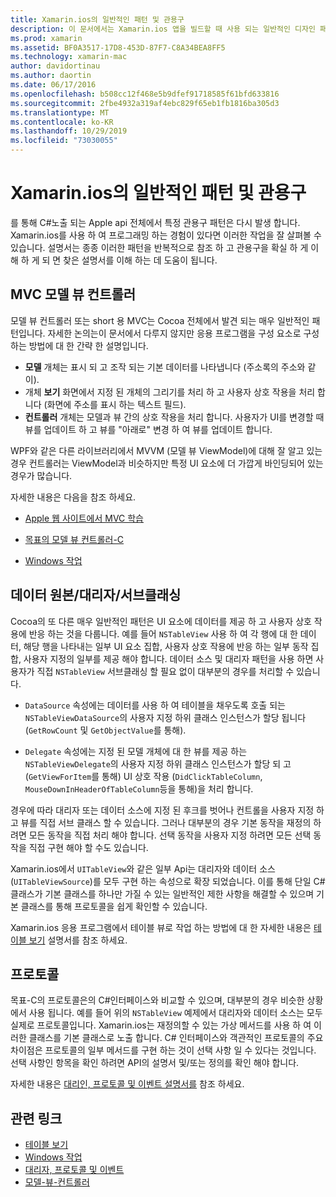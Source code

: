 ```yaml
---
title: Xamarin.ios의 일반적인 패턴 및 관용구
description: 이 문서에서는 Xamarin.ios 앱을 빌드할 때 사용 되는 일반적인 디자인 패턴에 대해 설명 합니다. 모델-뷰-컨트롤러 패턴, 데이터 소스 및 대리자 패턴 및 프로토콜에 대해 설명 합니다.
ms.prod: xamarin
ms.assetid: BF0A3517-17D8-453D-87F7-C8A34BEA8FF5
ms.technology: xamarin-mac
author: davidortinau
ms.author: daortin
ms.date: 06/17/2016
ms.openlocfilehash: b508cc12f468e5b9dfef91718585f61bfd633816
ms.sourcegitcommit: 2fbe4932a319af4ebc829f65eb1fb1816ba305d3
ms.translationtype: MT
ms.contentlocale: ko-KR
ms.lasthandoff: 10/29/2019
ms.locfileid: "73030055"
---
```

# <a name="common-patterns-and-idioms-in-xamarinmac"></a>Xamarin.ios의 일반적인 패턴 및 관용구

를 통해 C#노출 되는 Apple api 전체에서 특정 관용구 패턴은 다시 발생 합니다. Xamarin.ios를 사용 하 여 프로그래밍 하는 경험이 있다면 이러한 작업을 잘 살펴볼 수 있습니다. 설명서는 종종 이러한 패턴을 반복적으로 참조 하 고 관용구을 확실 하 게 이해 하 게 되 면 찾은 설명서를 이해 하는 데 도움이 됩니다.

## <a name="mvc---model-view-controller"></a>MVC 모델 뷰 컨트롤러

모델 뷰 컨트롤러 또는 short 용 MVC는 Cocoa 전체에서 발견 되는 매우 일반적인 패턴입니다. 자세한 논의는이 문서에서 다루지 않지만 응용 프로그램을 구성 요소로 구성 하는 방법에 대 한 간략 한 설명입니다.

- **모델** 개체는 표시 되 고 조작 되는 기본 데이터를 나타냅니다 (주소록의 주소와 같이).
- 개체 **보기** 화면에서 지정 된 개체의 그리기를 처리 하 고 사용자 상호 작용을 처리 합니다 (화면에 주소를 표시 하는 텍스트 필드).
- **컨트롤러** 개체는 모델과 뷰 간의 상호 작용을 처리 합니다. 사용자가 UI를 변경할 때 뷰를 업데이트 하 고 뷰를 "아래로" 변경 하 여 뷰를 업데이트 합니다.

WPF와 같은 다른 라이브러리에서 MVVM (모델 뷰 ViewModel)에 대해 잘 알고 있는 경우 컨트롤러는 ViewModel과 비슷하지만 특정 UI 요소에 더 가깝게 바인딩되어 있는 경우가 많습니다.

자세한 내용은 다음을 참조 하세요.

- [Apple 웹 사이트에서 MVC 학습](https://developer.apple.com/library/ios/documentation/general/conceptual/devpedia-cocoacore/MVC.html)

- [목표의 모델 뷰 컨트롤러-C](https://developer.apple.com/library/ios/documentation/general/conceptual/CocoaEncyclopedia/Model-View-Controller/Model-View-Controller.html)
- [Windows 작업](~/mac/user-interface/window.md)

## <a name="data-source--delegate--subclassing"></a>데이터 원본/대리자/서브클래싱

Cocoa의 또 다른 매우 일반적인 패턴은 UI 요소에 데이터를 제공 하 고 사용자 상호 작용에 반응 하는 것을 다룹니다. 예를 들어 `NSTableView` 사용 하 여 각 행에 대 한 데이터, 해당 행을 나타내는 일부 UI 요소 집합, 사용자 상호 작용에 반응 하는 일부 동작 집합, 사용자 지정의 일부를 제공 해야 합니다. 데이터 소스 및 대리자 패턴을 사용 하면 사용자가 직접 `NSTableView` 서브클래싱 할 필요 없이 대부분의 경우를 처리할 수 있습니다.

- `DataSource` 속성에는 데이터를 사용 하 여 테이블을 채우도록 호출 되는 `NSTableViewDataSource`의 사용자 지정 하위 클래스 인스턴스가 할당 됩니다 (`GetRowCount` 및 `GetObjectValue`를 통해).

- `Delegate` 속성에는 지정 된 모델 개체에 대 한 뷰를 제공 하는 `NSTableViewDelegate`의 사용자 지정 하위 클래스 인스턴스가 할당 되 고 (`GetViewForItem`를 통해) UI 상호 작용 (`DidClickTableColumn`, `MouseDownInHeaderOfTableColumn`등을 통해)을 처리 합니다.

경우에 따라 대리자 또는 데이터 소스에 지정 된 후크를 벗어나 컨트롤을 사용자 지정 하 고 뷰를 직접 서브 클래스 할 수 있습니다. 그러나 대부분의 경우 기본 동작을 재정의 하려면 모든 동작을 직접 처리 해야 합니다. 선택 동작을 사용자 지정 하려면 모든 선택 동작을 직접 구현 해야 할 수도 있습니다.

Xamarin.ios에서 `UITableView`와 같은 일부 Api는 대리자와 데이터 소스 (`UITableViewSource`)를 모두 구현 하는 속성으로 확장 되었습니다. 이를 통해 단일 C# 클래스가 기본 클래스를 하나만 가질 수 있는 일반적인 제한 사항을 해결할 수 있으며 기본 클래스를 통해 프로토콜을 쉽게 확인할 수 있습니다.

Xamarin.ios 응용 프로그램에서 테이블 뷰로 작업 하는 방법에 대 한 자세한 내용은 [테이블 보기](~/mac/user-interface/table-view.md) 설명서를 참조 하세요.

## <a name="protocols"></a>프로토콜

목표-C의 프로토콜은의 C#인터페이스와 비교할 수 있으며, 대부분의 경우 비슷한 상황에서 사용 됩니다. 예를 들어 위의 `NSTableView` 예제에서 대리자와 데이터 소스는 모두 실제로 프로토콜입니다. Xamarin.ios는 재정의할 수 있는 가상 메서드를 사용 하 여 이러한 클래스를 기본 클래스로 노출 합니다. C# 인터페이스와 객관적인 프로토콜의 주요 차이점은 프로토콜의 일부 메서드를 구현 하는 것이 선택 사항 일 수 있다는 것입니다. 선택 사항인 항목을 확인 하려면 API의 설명서 및/또는 정의를 확인 해야 합니다.

자세한 내용은 [대리인, 프로토콜 및 이벤트 설명서를](~/ios/app-fundamentals/delegates-protocols-and-events.md) 참조 하세요.

## <a name="related-links"></a>관련 링크

- [테이블 보기](~/mac/user-interface/table-view.md)
- [Windows 작업](~/mac/user-interface/window.md)
- [대리자, 프로토콜 및 이벤트](~/ios/app-fundamentals/delegates-protocols-and-events.md)
- [모델-뷰-컨트롤러](https://developer.apple.com/library/ios/documentation/general/conceptual/CocoaEncyclopedia/Model-View-Controller/Model-View-Controller.html)
